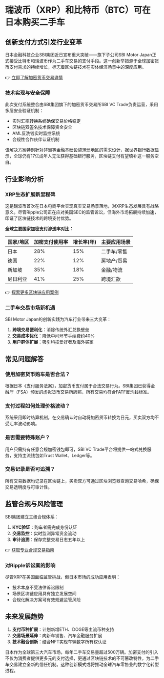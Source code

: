 # 瑞波币（XRP）和比特币（BTC）可在日本购买二手车

## 创新支付方式引发行业变革
日本金融科技企业SBI集团近日宣布重大突破——旗下子公司SBI Motor Japan正式接受比特币和瑞波币作为二手车交易的支付手段。这一创新举措源于全球加密货币支付需求的持续增长，标志着区块链技术在实体经济场景中的深度应用。

👉 [立即了解加密货币交易详情](https://bit.ly/okx_welcome)

### 技术实现与安全保障
此次支付系统整合由SBI集团旗下的加密货币交易所SBI VC Trade负责运营，采用多层安全验证机制：
- 实时汇率转换系统确保交易价格稳定
- 区块链双签名技术保障资金安全
- AML反洗钱实时监控系统
- 合规性合作伙伴认证机制

该解决方案特别针对非洲等金融基础设施薄弱地区的需求设计，据世界银行数据显示，全球仍有17亿成年人无法获得基础银行服务，区块链支付有望填补这一服务空白。

## 行业影响分析
### XRP生态扩展新里程碑
这是瑞波币首次在日本电商平台实现真实交易场景落地，对XRP生态发展具有战略意义。尽管Ripple公司正在应对美国SEC的监管诉讼，但海外市场拓展持续加速，印证了区块链技术的跨境支付优势。

**全球主要国家加密支付渗透率对比：**

| 国家/地区 | 加密支付使用率 | 增长率(年) | 主要应用场景 |
|-----------|----------------|------------|--------------|
| 日本      | 28%            | 15%        | 二手车/零售  |
| 德国      | 22%            | 12%        | 房地产/贸易  |
| 新加坡    | 35%            | 18%        | 金融/物流    |
| 尼日利亚  | 41%            | 25%        | 跨境汇款     |

👉 [探索更多区块链应用案例](https://bit.ly/okx_welcome)

### 二手车交易市场新机遇
SBI Motor Japan的创新实践为汽车行业带来三大变革：
1. **跨境交易便利化**：消除传统外汇兑换壁垒
2. **交易成本优化**：降低中间环节手续费约40%
3. **用户群体扩展**：吸引科技爱好者及海外买家

## 常见问题解答

### 使用加密货币购车是否合法？
根据日本《支付服务法案》，加密货币支付属于合法交易行为。SBI集团已获得金融厅（FSA）颁发的虚拟货币交易所牌照，所有交易均符合FATF反洗钱标准。

### 支付过程如何处理价格波动？
系统采用即时结算机制，在交易确认时自动将加密货币转换为日元，买卖双方均不受汇率波动影响。

### 是否需要特殊账户？
用户只需持有任意合规加密钱包即可，SBI VC Trade平台将提供一站式兑换服务，支持主流钱包如Trust Wallet、Ledger等。

### 交易记录是否可追溯？
所有交易数据均记录在区块链上，买卖双方可通过区块浏览器查询交易哈希，确保交易透明度与可审计性。

## 监管合规与风险管理
SBI集团建立三级合规体系：
1. **KYC验证**：购车者需完成身份认证
2. **交易监控**：实时监测异常资金流动
3. **审计追溯**：保存完整交易日志五年以上

👉 [获取专业合规交易指南](https://bit.ly/okx_welcome)

### 对Ripple诉讼案的影响
尽管XRP在美国面临监管挑战，但日本市场的成功应用表明：
- 技术本身不受法律诉讼限制
- 场景区块链应用具有独立发展空间
- 合规化解决方案可有效规避监管风险

## 未来发展趋势
1. **支付币种扩展**：计划新增ETH、DOGE等主流币种支持
2. **交易场景延伸**：向新车销售、汽车金融服务扩展
3. **技术融合创新**：结合NFT实现车辆数字所有权认证

日本作为全球第三大汽车市场，每年二手车交易量超过500万辆。加密支付的引入不仅为消费者提供更多元的支付选择，更通过区块链技术的不可篡改特性，为二手车交易建立全新的信任机制。这种创新模式或将推动全球汽车零售业的数字化转型进程。